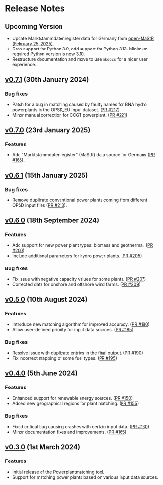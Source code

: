 <!--
SPDX-FileCopyrightText: 2025 Contributors to powerplantmatching <https://github.com/pypsa/powerplantmatching>

SPDX-License-Identifier: MIT
-->

# Release Notes

## Upcoming Version

* Update Marktstammdatenregister data for Germany from [open-MaStR (February 25, 2025)](https://zenodo.org/records/14783581).
* Drop support for Python 3.9, add support for Python 3.13. Minimum required Python version is now 3.10.
* Restructure documentation and move to use `mkdocs` for a nicer user experience.

## [v0.7.1](https://github.com/PyPSA/powerplantmatching/releases/tag/v0.7.1) (30th January 2024)

### Bug fixes

* Patch for a bug in matching caused by faulty names for BNA hydro powerplants in the OPSD_EU input dataset. ([PR #217](https://github.com/PyPSA/powerplantmatching/pull/217))
* Minor manual correction for CCGT powerplant. ([PR #221](https://github.com/PyPSA/powerplantmatching/pull/221))

## [v0.7.0](https://github.com/PyPSA/powerplantmatching/releases/tag/v0.7.0) (23rd January 2025)

### Features

* Add "Marktstammdatenregister" (MaStR) data source for Germany ([PR #165](https://github.com/PyPSA/powerplantmatching/pull/165)).

## [v0.6.1](https://github.com/PyPSA/powerplantmatching/releases/tag/v0.6.1) (15th January 2025)

### Bug fixes

* Remove duplicate conventional power plants coming from different OPSD input files ([PR #213](https://github.com/PyPSA/powerplantmatching/pull/213)).

## [v0.6.0](https://github.com/PyPSA/powerplantmatching/releases/tag/v0.6.0) (18th September 2024)

### Features

* Add support for new power plant types: biomass and geothermal. ([PR #200](https://github.com/PyPSA/powerplantmatching/pull/200))
* Include additional parameters for hydro power plants. ([PR #205](https://github.com/PyPSA/powerplantmatching/pull/205))

### Bug fixes

* Fix issue with negative capacity values for some plants. ([PR #207](https://github.com/PyPSA/powerplantmatching/pull/207))
* Corrected data for onshore and offshore wind farms. ([PR #209](https://github.com/PyPSA/powerplantmatching/pull/209))

## [v0.5.0](https://github.com/PyPSA/powerplantmatching/releases/tag/v0.5.0) (10th August 2024)

### Features

* Introduce new matching algorithm for improved accuracy. ([PR #180](https://github.com/PyPSA/powerplantmatching/pull/180))
* Allow user-defined priority for input data sources. ([PR #185](https://github.com/PyPSA/powerplantmatching/pull/185))

### Bug fixes

* Resolve issue with duplicate entries in the final output. ([PR #190](https://github.com/PyPSA/powerplantmatching/pull/190))
* Fix incorrect mapping of some fuel types. ([PR #195](https://github.com/PyPSA/powerplantmatching/pull/195))

## [v0.4.0](https://github.com/PyPSA/powerplantmatching/releases/tag/v0.4.0) (5th June 2024)

### Features

* Enhanced support for renewable energy sources. ([PR #150](https://github.com/PyPSA/powerplantmatching/pull/150))
* Added new geographical regions for plant matching. ([PR #155](https://github.com/PyPSA/powerplantmatching/pull/155))

### Bug fixes

* Fixed critical bug causing crashes with certain input data. ([PR #160](https://github.com/PyPSA/powerplantmatching/pull/160))
* Minor documentation fixes and improvements. ([PR #165](https://github.com/PyPSA/powerplantmatching/pull/165))

## [v0.3.0](https://github.com/PyPSA/powerplantmatching/releases/tag/v0.3.0) (1st March 2024)

### Features

* Initial release of the Powerplantmatching tool.
* Support for matching power plants based on various input data sources.
